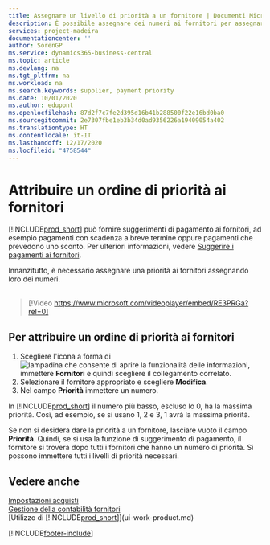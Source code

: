 ```yaml
---
title: Assegnare un livello di priorità a un fornitore | Documenti Microsoft
description: È possibile assegnare dei numeri ai fornitori per assegnare loro una priorità e semplificare i suggerimenti di pagamento in Business Central.
services: project-madeira
documentationcenter: ''
author: SorenGP
ms.service: dynamics365-business-central
ms.topic: article
ms.devlang: na
ms.tgt_pltfrm: na
ms.workload: na
ms.search.keywords: supplier, payment priority
ms.date: 10/01/2020
ms.author: edupont
ms.openlocfilehash: 87d2f7c7fe2d395d16b41b288500f22e16bd0ba0
ms.sourcegitcommit: 2e7307fbe1eb3b34d0ad9356226a19409054a402
ms.translationtype: HT
ms.contentlocale: it-IT
ms.lasthandoff: 12/17/2020
ms.locfileid: "4758544"
---
```

# <a name="prioritize-vendors"></a>Attribuire un ordine di priorità ai fornitori
[!INCLUDE[prod_short](includes/prod_short.md)] può fornire suggerimenti di pagamento ai fornitori, ad esempio pagamenti con scadenza a breve termine oppure pagamenti che prevedono uno sconto. Per ulteriori informazioni, vedere [Suggerire i pagamenti ai fornitori](payables-how-suggest-vendor-payments.md).

Innanzitutto, è necessario assegnare una priorità ai fornitori assegnando loro dei numeri.
<br><br>
> [!Video https://www.microsoft.com/videoplayer/embed/RE3PRGa?rel=0]

## <a name="to-prioritize-vendors"></a>Per attribuire un ordine di priorità ai fornitori
1. Scegliere l'icona a forma di ![lampadina che consente di aprire la funzionalità delle informazioni](media/ui-search/search_small.png "Informazioni sull'operazione che si desidera eseguire"), immettere **Fornitori** e quindi scegliere il collegamento correlato.
2. Selezionare il fornitore appropriato e scegliere **Modifica**.
3. Nel campo **Priorità** immettere un numero.

In [!INCLUDE[prod_short](includes/prod_short.md)] il numero più basso, escluso lo 0, ha la massima priorità. Così, ad esempio, se si usano 1, 2 e 3, 1 avrà la massima priorità.

Se non si desidera dare la priorità a un fornitore, lasciare vuoto il campo **Priorità**. Quindi, se si usa la funzione di suggerimento di pagamento, il fornitore si troverà dopo tutti i fornitori che hanno un numero di priorità. Si possono immettere tutti i livelli di priorità necessari.

## <a name="see-also"></a>Vedere anche
[Impostazioni acquisti](purchasing-setup-purchasing.md)  
[Gestione della contabilità fornitori](payables-manage-payables.md)  
[Utilizzo di [!INCLUDE[prod_short](includes/prod_short.md)]](ui-work-product.md)


[!INCLUDE[footer-include](includes/footer-banner.md)]